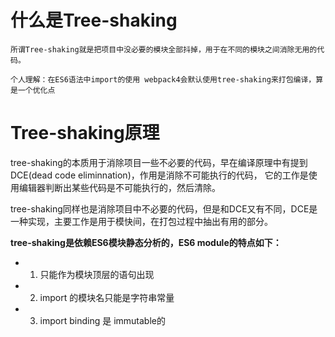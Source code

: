 # 什么是Tree-shaking

    所谓Tree-shaking就是把项目中没必要的模块全部抖掉，用于在不同的模块之间消除无用的代码。

    个人理解：在ES6语法中import的使用 webpack4会默认使用tree-shaking来打包编译，算是一个优化点

# Tree-shaking原理
tree-shaking的本质用于消除项目一些不必要的代码，早在编译原理中有提到DCE(dead code eliminnation)，作用是消除不可能执行的代码，
它的工作是使用编辑器判断出某些代码是不可能执行的，然后清除。

tree-shaking同样也是消除项目中不必要的代码，但是和DCE又有不同，DCE是一种实现，主要工作是用于模快间，在打包过程中抽出有用的部分。

**tree-shaking是依赖ES6模块静态分析的，ES6 module的特点如下：**
- 1. 只能作为模块顶层的语句出现
- 2. import 的模块名只能是字符串常量
- 3. import binding 是 immutable的
